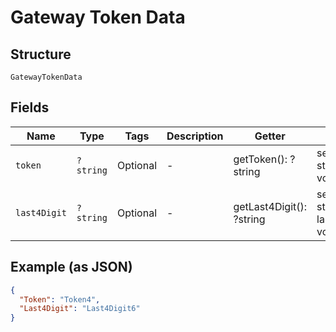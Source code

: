 
# Gateway Token Data

## Structure

`GatewayTokenData`

## Fields

| Name | Type | Tags | Description | Getter | Setter |
|  --- | --- | --- | --- | --- | --- |
| `token` | `?string` | Optional | - | getToken(): ?string | setToken(?string token): void |
| `last4Digit` | `?string` | Optional | - | getLast4Digit(): ?string | setLast4Digit(?string last4Digit): void |

## Example (as JSON)

```json
{
  "Token": "Token4",
  "Last4Digit": "Last4Digit6"
}
```

